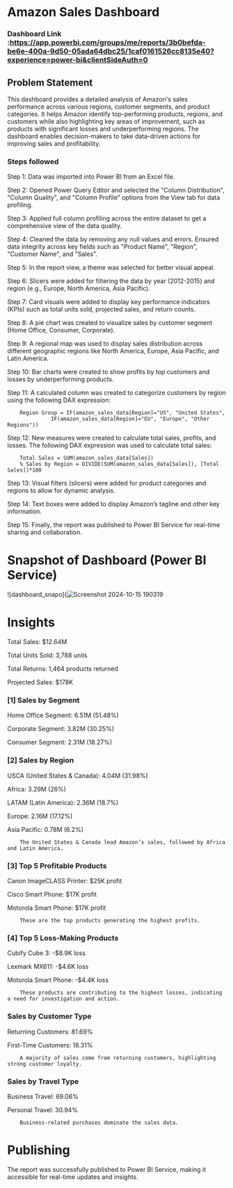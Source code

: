 
# Amazon Sales Dashboard

### Dashboard Link :https://app.powerbi.com/groups/me/reports/3b0befda-be6e-400a-9d50-05ada64dbc25/1caf0161526cc8135e40?experience=power-bi&clientSideAuth=0

## Problem Statement

This dashboard provides a detailed analysis of Amazon's sales performance across various regions, customer segments, and product categories. It helps Amazon identify top-performing products, regions, and customers while also highlighting key areas of improvement, such as products with significant losses and underperforming regions. The dashboard enables decision-makers to take data-driven actions for improving sales and profitability.


### Steps followed 

Step 1: Data was imported into Power BI from an Excel file.

Step 2: Opened Power Query Editor and selected the "Column Distribution", "Column Quality", and "Column Profile" options from the View tab for data profiling.

Step 3: Applied full column profiling across the entire dataset to get a comprehensive view of the data quality.

Step 4: Cleaned the data by removing any null values and errors. Ensured data integrity across key fields such as "Product Name", "Region", "Customer Name", and "Sales".

Step 5: In the report view, a theme was selected for better visual appeal.

Step 6: Slicers were added for filtering the data by year (2012-2015) and region (e.g., Europe, North America, Asia Pacific).

Step 7: Card visuals were added to display key performance indicators (KPIs) such as total units sold, projected sales, and return counts.

Step 8: A pie chart was created to visualize sales by customer segment (Home Office, Consumer, Corporate).

Step 9: A regional map was used to display sales distribution across different geographic regions like North America, Europe, Asia Pacific, and Latin America.

Step 10: Bar charts were created to show profits by top customers and losses by underperforming products.

Step 11: A calculated column was created to categorize customers by region using the following DAX expression:

        Region Group = IF(amazon_sales_data[Region]="US", "United States", 
                  IF(amazon_sales_data[Region]="EU", "Europe", "Other Regions"))

Step 12: New measures were created to calculate total sales, profits, and losses. The following DAX expression was used to calculate total sales:

        Total Sales = SUM(amazon_sales_data[Sales])
        % Sales by Region = DIVIDE(SUM(amazon_sales_data[Sales]), [Total Sales])*100

Step 13: Visual filters (slicers) were added for product categories and regions to allow for dynamic analysis.

Step 14: Text boxes were added to display Amazon’s tagline and other key information.

Step 15: Finally, the report was published to Power BI Service for real-time sharing and collaboration.




# Snapshot of Dashboard (Power BI Service)

![dashboard_snapo](![Screenshot 2024-10-15 190319](https://github.com/user-attachments/assets/ee194838-9c7d-4317-ae8c-7019e0defca1)


 


# Insights

Total Sales: $12.64M

Total Units Sold: 3,788 units

Total Returns: 1,464 products returned

Projected Sales: $178K

### [1] Sales by Segment

Home Office Segment: 6.51M (51.48%)

Corporate Segment: 3.82M (30.25%)

Consumer Segment: 2.31M (18.27%)
           
### [2] Sales by Region

USCA (United States & Canada): 4.04M (31.98%)

Africa: 3.29M (26%)

LATAM (Latin America): 2.36M (18.7%)

Europe: 2.16M (17.12%)

Asia Pacific: 0.78M (6.2%)

        The United States & Canada lead Amazon’s sales, followed by Africa and Latin America.
  

  
  ### [3] Top 5 Profitable Products

  
Canon ImageCLASS Printer: $25K profit

Cisco Smart Phone: $17K profit

Motorola Smart Phone: $17K profit

        These are the top products generating the highest profits.

 ### [4] Top 5 Loss-Making Products
Cubify Cube 3: -$8.9K loss

Lexmark MX611: -$4.6K loss

Motorola Smart Phone: -$4.4K loss

        These products are contributing to the highest losses, indicating a need for investigation and action.
         
### Sales by Customer Type
Returning Customers: 81.69%

First-Time Customers: 18.31%

        A majority of sales come from returning customers, highlighting strong customer loyalty.


### Sales by Travel Type
Business Travel: 69.06%

Personal Travel: 30.94%

        Business-related purchases dominate the sales data.
# Publishing
The report was successfully published to Power BI Service, making it accessible for real-time updates and insights.
